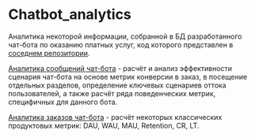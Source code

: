 # Chatbot_analytics
Аналитика некоторой информации, собранной в БД разработанного чат-бота по оказанию платных услуг, код которого представлен в [соседнем репозитории](https://github.com/SergeDSX/vk_demo_bot).

[Аналитика сообщений чат-бота](https://github.com/SergeDSX/Chatbot_analytics/blob/main/Messages_analytics.ipynb) - расчёт и анализ эффективности сценария чат-бота на основе метрик конверсии в заказ, в посещение отдельных разделов, определение ключевых сценариев оттока пользователей, а также расчёт ряда поведенческих метрик, специфичных для данного бота.

[Аналитика заказов чат-бота](https://github.com/SergeDSX/Chatbot_analytics/blob/main/Product_metrics.ipynb) - расчёт некоторых классических продуктовых метрик: DAU, WAU, MAU, Retention, CR, LT. 



